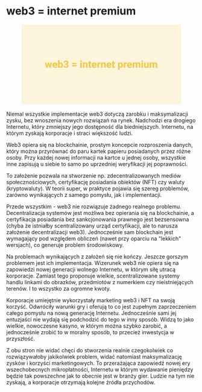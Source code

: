 # web3 = internet premium

<figure><img src="../../.gitbook/assets/image (14).png" alt=""><figcaption></figcaption></figure>

Niemal wszystkie implementacje web3 dotyczą zarobku i maksymalizacji zysku, bez wnoszenia nowych rozwiązań na rynek. Nadchodzi era drogiego Internetu, który zmniejszy jego dostępność dla biedniejszych. Internetu, na którym zyskają korporacje i straci większość ludzi.

Web3 opiera się na blockchainie, prostym koncepcie rozproszenia danych, który można przyrównać do paru kartek papieru posiadanych przez różne osoby. Przy każdej nowej informacji na kartce u jednej osoby, wszystkie inne zapisują u siebie to samo po uprzedniej weryfikacji jej poprawności.

To założenie pozwala na stworzenie np. zdecentralizowanych mediów społecznościowych, certyfikację posiadania obiektów (NFT) czy waluty (kryptowaluty). W teorii super, w praktyce pojawia się szereg problemów, zarówno wynikających z samego pomysłu, jak i implementacji.

Przede wszystkim - web3 nie rozwiązuje żadnego realnego problemu. Decentralizacja systemów jest możliwa bez opierania się na blockchainie, a certyfikacja posiadania bez sankcjonowania prawnego jest bezsensowna (chyba że istniałby scentralizowany urząd certyfikacji, ale to narusza założenie decentralizacji web3). Jednocześnie sam blockchain jest wymagający pod względem obliczeń (nawet przy oparciu na "lekkich" wersjach), co generuje problem środowiskowy.

Na problemach wynikających z założeń się nie kończy. Jeszcze gorszym problemem jest ich implementacja. Wizerunek web3 nie opiera się na zapowiedzi nowej generacji wolnego Internetu, w którym siłę utracą korporacje. Zamiast tego proponuje wielkie, scentralizowane systemy handlu linkami do obrazków, przedmiotów z numerkiem czy nieistniejących terenów. I to wszystko za ogromne kwoty.

Korporacje umiejętnie wykorzystały marketing web3 i NFT na swoją korzyść. Odwróciły warunki gry i oferują to co jest zupełnym zaprzeczeniem całego pomysłu na nową generację Internetu. Jednocześnie sami jej entuzjaści nie wydają się podchodzić do tego w inny sposób. Widzą to jako wielkie, nowoczesne kasyno, w którym można szybko zarobić, a jednocześnie zrobić to w moralny sposób, to przecież inwestycja w przyszłość.

Z obu stron nie widać chęci do stworzenia realnie czegokolwiek co rozwiązywałoby jakikolwiek problem, widać natomiast maksymalizację zysków i korzyści marketingowych. To przerażająca zapowiedź nowej ery wszechobecnych mikropłatności, Internetu w którym wydawanie pieniędzy będzie tak powszechne jak to obecnie jest w branży gier. Ludzie na tym nie zyskają, a korporacje otrzymają kolejne źródła przychodów.
